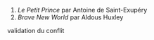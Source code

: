 1. *Le Petit Prince* par Antoine de Saint-Exupéry
2. *Brave New World* par Aldous Huxley




validation du conflit
